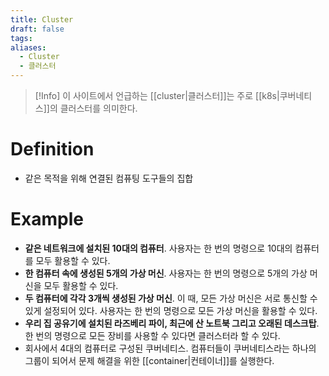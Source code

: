 ```yaml
---
title: Cluster
draft: false
tags:
aliases:
  - Cluster
  - 클러스터
---
```


> [!Info]
> 이 사이트에서 언급하는 [[cluster|클러스터]]는 주로 [[k8s|쿠버네티스]]의 클러스터를 의미한다.

# Definition
- 같은 목적을 위해 연결된 컴퓨팅 도구들의 집합


# Example
- **같은 네트워크에 설치된 10대의 컴퓨터**. 사용자는 한 번의 명령으로 10대의 컴퓨터를 모두 활용할 수 있다.
- **한 컴퓨터 속에 생성된 5개의 가상 머신**. 사용자는 한 번의 명령으로 5개의 가상 머신을 모두 활용할 수 있다.
- **두 컴퓨터에 각각 3개씩 생성된 가상 머신**. 이 때, 모든 가상 머신은 서로 통신할 수 있게 설정되어 있다. 사용자는 한 번의 명령으로 모든 가상 머신을 활용할 수 있다.
- **우리 집 공유기에 설치된 라즈베리 파이, 최근에 산 노트북 그리고 오래된 데스크탑**. 한 번의 명령으로 모든 장비를 사용할 수 있다면 클러스터라 할 수 있다.
- 회사에서 4대의 컴퓨터로 구성된 쿠버네티스. 컴퓨터들이 쿠버네티스라는 하나의 그룹이 되어서 문제 해결을 위한 [[container|컨테이너]]를 실행한다.
